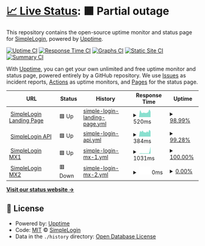 # [📈 Live Status](https://status.simplelogin.io): <!--live status--> **🟧 Partial outage**

This repository contains the open-source uptime monitor and status page for [SimpleLogin](https://simplelogin.io), powered by [Upptime](https://github.com/upptime/upptime).

[![Uptime CI](https://github.com/simple-login/uptime/workflows/Uptime%20CI/badge.svg)](https://github.com/simple-login/uptime/actions?query=workflow%3A%22Uptime+CI%22)
[![Response Time CI](https://github.com/simple-login/uptime/workflows/Response%20Time%20CI/badge.svg)](https://github.com/simple-login/uptime/actions?query=workflow%3A%22Response+Time+CI%22)
[![Graphs CI](https://github.com/simple-login/uptime/workflows/Graphs%20CI/badge.svg)](https://github.com/simple-login/uptime/actions?query=workflow%3A%22Graphs+CI%22)
[![Static Site CI](https://github.com/simple-login/uptime/workflows/Static%20Site%20CI/badge.svg)](https://github.com/simple-login/uptime/actions?query=workflow%3A%22Static+Site+CI%22)
[![Summary CI](https://github.com/simple-login/uptime/workflows/Summary%20CI/badge.svg)](https://github.com/simple-login/uptime/actions?query=workflow%3A%22Summary+CI%22)

With [Upptime](https://upptime.js.org), you can get your own unlimited and free uptime monitor and status page, powered entirely by a GitHub repository. We use [Issues](https://github.com/simple-login/uptime/issues) as incident reports, [Actions](https://github.com/simple-login/uptime/actions) as uptime monitors, and [Pages](https://status.simplelogin.io) for the status page.

<!--start: status pages-->
<!-- This summary is generated by Upptime (https://github.com/upptime/upptime) -->
<!-- Do not edit this manually, your changes will be overwritten -->
<!-- prettier-ignore -->
| URL | Status | History | Response Time | Uptime |
| --- | ------ | ------- | ------------- | ------ |
| <img alt="" src="https://favicons.githubusercontent.com/simplelogin.io" height="13"> [SimpleLogin Landing Page](https://simplelogin.io) | 🟩 Up | [simple-login-landing-page.yml](https://github.com/simple-login/uptime/commits/HEAD/history/simple-login-landing-page.yml) | <details><summary><img alt="Response time graph" src="./graphs/simple-login-landing-page/response-time-week.png" height="20"> 520ms</summary><br><a href="https://status.simplelogin.io/history/simple-login-landing-page"><img alt="Response time 541" src="https://img.shields.io/endpoint?url=https%3A%2F%2Fraw.githubusercontent.com%2Fsimple-login%2Fuptime%2FHEAD%2Fapi%2Fsimple-login-landing-page%2Fresponse-time.json"></a><br><a href="https://status.simplelogin.io/history/simple-login-landing-page"><img alt="24-hour response time 547" src="https://img.shields.io/endpoint?url=https%3A%2F%2Fraw.githubusercontent.com%2Fsimple-login%2Fuptime%2FHEAD%2Fapi%2Fsimple-login-landing-page%2Fresponse-time-day.json"></a><br><a href="https://status.simplelogin.io/history/simple-login-landing-page"><img alt="7-day response time 520" src="https://img.shields.io/endpoint?url=https%3A%2F%2Fraw.githubusercontent.com%2Fsimple-login%2Fuptime%2FHEAD%2Fapi%2Fsimple-login-landing-page%2Fresponse-time-week.json"></a><br><a href="https://status.simplelogin.io/history/simple-login-landing-page"><img alt="30-day response time 519" src="https://img.shields.io/endpoint?url=https%3A%2F%2Fraw.githubusercontent.com%2Fsimple-login%2Fuptime%2FHEAD%2Fapi%2Fsimple-login-landing-page%2Fresponse-time-month.json"></a><br><a href="https://status.simplelogin.io/history/simple-login-landing-page"><img alt="1-year response time 541" src="https://img.shields.io/endpoint?url=https%3A%2F%2Fraw.githubusercontent.com%2Fsimple-login%2Fuptime%2FHEAD%2Fapi%2Fsimple-login-landing-page%2Fresponse-time-year.json"></a></details> | <details><summary><a href="https://status.simplelogin.io/history/simple-login-landing-page">98.99%</a></summary><a href="https://status.simplelogin.io/history/simple-login-landing-page"><img alt="All-time uptime 99.92%" src="https://img.shields.io/endpoint?url=https%3A%2F%2Fraw.githubusercontent.com%2Fsimple-login%2Fuptime%2FHEAD%2Fapi%2Fsimple-login-landing-page%2Fuptime.json"></a><br><a href="https://status.simplelogin.io/history/simple-login-landing-page"><img alt="24-hour uptime 100.00%" src="https://img.shields.io/endpoint?url=https%3A%2F%2Fraw.githubusercontent.com%2Fsimple-login%2Fuptime%2FHEAD%2Fapi%2Fsimple-login-landing-page%2Fuptime-day.json"></a><br><a href="https://status.simplelogin.io/history/simple-login-landing-page"><img alt="7-day uptime 98.99%" src="https://img.shields.io/endpoint?url=https%3A%2F%2Fraw.githubusercontent.com%2Fsimple-login%2Fuptime%2FHEAD%2Fapi%2Fsimple-login-landing-page%2Fuptime-week.json"></a><br><a href="https://status.simplelogin.io/history/simple-login-landing-page"><img alt="30-day uptime 99.77%" src="https://img.shields.io/endpoint?url=https%3A%2F%2Fraw.githubusercontent.com%2Fsimple-login%2Fuptime%2FHEAD%2Fapi%2Fsimple-login-landing-page%2Fuptime-month.json"></a><br><a href="https://status.simplelogin.io/history/simple-login-landing-page"><img alt="1-year uptime 99.92%" src="https://img.shields.io/endpoint?url=https%3A%2F%2Fraw.githubusercontent.com%2Fsimple-login%2Fuptime%2FHEAD%2Fapi%2Fsimple-login-landing-page%2Fuptime-year.json"></a></details>
| <img alt="" src="https://simplelogin.io/logo.png" height="13"> [SimpleLogin API](https://app.simplelogin.io/live) | 🟩 Up | [simple-login-api.yml](https://github.com/simple-login/uptime/commits/HEAD/history/simple-login-api.yml) | <details><summary><img alt="Response time graph" src="./graphs/simple-login-api/response-time-week.png" height="20"> 384ms</summary><br><a href="https://status.simplelogin.io/history/simple-login-api"><img alt="Response time 372" src="https://img.shields.io/endpoint?url=https%3A%2F%2Fraw.githubusercontent.com%2Fsimple-login%2Fuptime%2FHEAD%2Fapi%2Fsimple-login-api%2Fresponse-time.json"></a><br><a href="https://status.simplelogin.io/history/simple-login-api"><img alt="24-hour response time 395" src="https://img.shields.io/endpoint?url=https%3A%2F%2Fraw.githubusercontent.com%2Fsimple-login%2Fuptime%2FHEAD%2Fapi%2Fsimple-login-api%2Fresponse-time-day.json"></a><br><a href="https://status.simplelogin.io/history/simple-login-api"><img alt="7-day response time 384" src="https://img.shields.io/endpoint?url=https%3A%2F%2Fraw.githubusercontent.com%2Fsimple-login%2Fuptime%2FHEAD%2Fapi%2Fsimple-login-api%2Fresponse-time-week.json"></a><br><a href="https://status.simplelogin.io/history/simple-login-api"><img alt="30-day response time 345" src="https://img.shields.io/endpoint?url=https%3A%2F%2Fraw.githubusercontent.com%2Fsimple-login%2Fuptime%2FHEAD%2Fapi%2Fsimple-login-api%2Fresponse-time-month.json"></a><br><a href="https://status.simplelogin.io/history/simple-login-api"><img alt="1-year response time 372" src="https://img.shields.io/endpoint?url=https%3A%2F%2Fraw.githubusercontent.com%2Fsimple-login%2Fuptime%2FHEAD%2Fapi%2Fsimple-login-api%2Fresponse-time-year.json"></a></details> | <details><summary><a href="https://status.simplelogin.io/history/simple-login-api">99.28%</a></summary><a href="https://status.simplelogin.io/history/simple-login-api"><img alt="All-time uptime 99.91%" src="https://img.shields.io/endpoint?url=https%3A%2F%2Fraw.githubusercontent.com%2Fsimple-login%2Fuptime%2FHEAD%2Fapi%2Fsimple-login-api%2Fuptime.json"></a><br><a href="https://status.simplelogin.io/history/simple-login-api"><img alt="24-hour uptime 100.00%" src="https://img.shields.io/endpoint?url=https%3A%2F%2Fraw.githubusercontent.com%2Fsimple-login%2Fuptime%2FHEAD%2Fapi%2Fsimple-login-api%2Fuptime-day.json"></a><br><a href="https://status.simplelogin.io/history/simple-login-api"><img alt="7-day uptime 99.28%" src="https://img.shields.io/endpoint?url=https%3A%2F%2Fraw.githubusercontent.com%2Fsimple-login%2Fuptime%2FHEAD%2Fapi%2Fsimple-login-api%2Fuptime-week.json"></a><br><a href="https://status.simplelogin.io/history/simple-login-api"><img alt="30-day uptime 99.84%" src="https://img.shields.io/endpoint?url=https%3A%2F%2Fraw.githubusercontent.com%2Fsimple-login%2Fuptime%2FHEAD%2Fapi%2Fsimple-login-api%2Fuptime-month.json"></a><br><a href="https://status.simplelogin.io/history/simple-login-api"><img alt="1-year uptime 99.91%" src="https://img.shields.io/endpoint?url=https%3A%2F%2Fraw.githubusercontent.com%2Fsimple-login%2Fuptime%2FHEAD%2Fapi%2Fsimple-login-api%2Fuptime-year.json"></a></details>
| <img alt="" src="https://simplelogin.io/logo.png" height="13"> [SimpleLogin MX1](https://mx1.simplelogin.co/live) | 🟩 Up | [simple-login-mx-1.yml](https://github.com/simple-login/uptime/commits/HEAD/history/simple-login-mx-1.yml) | <details><summary><img alt="Response time graph" src="./graphs/simple-login-mx-1/response-time-week.png" height="20"> 1031ms</summary><br><a href="https://status.simplelogin.io/history/simple-login-mx-1"><img alt="Response time 355" src="https://img.shields.io/endpoint?url=https%3A%2F%2Fraw.githubusercontent.com%2Fsimple-login%2Fuptime%2FHEAD%2Fapi%2Fsimple-login-mx-1%2Fresponse-time.json"></a><br><a href="https://status.simplelogin.io/history/simple-login-mx-1"><img alt="24-hour response time 5269" src="https://img.shields.io/endpoint?url=https%3A%2F%2Fraw.githubusercontent.com%2Fsimple-login%2Fuptime%2FHEAD%2Fapi%2Fsimple-login-mx-1%2Fresponse-time-day.json"></a><br><a href="https://status.simplelogin.io/history/simple-login-mx-1"><img alt="7-day response time 1031" src="https://img.shields.io/endpoint?url=https%3A%2F%2Fraw.githubusercontent.com%2Fsimple-login%2Fuptime%2FHEAD%2Fapi%2Fsimple-login-mx-1%2Fresponse-time-week.json"></a><br><a href="https://status.simplelogin.io/history/simple-login-mx-1"><img alt="30-day response time 481" src="https://img.shields.io/endpoint?url=https%3A%2F%2Fraw.githubusercontent.com%2Fsimple-login%2Fuptime%2FHEAD%2Fapi%2Fsimple-login-mx-1%2Fresponse-time-month.json"></a><br><a href="https://status.simplelogin.io/history/simple-login-mx-1"><img alt="1-year response time 355" src="https://img.shields.io/endpoint?url=https%3A%2F%2Fraw.githubusercontent.com%2Fsimple-login%2Fuptime%2FHEAD%2Fapi%2Fsimple-login-mx-1%2Fresponse-time-year.json"></a></details> | <details><summary><a href="https://status.simplelogin.io/history/simple-login-mx-1">100.00%</a></summary><a href="https://status.simplelogin.io/history/simple-login-mx-1"><img alt="All-time uptime 99.93%" src="https://img.shields.io/endpoint?url=https%3A%2F%2Fraw.githubusercontent.com%2Fsimple-login%2Fuptime%2FHEAD%2Fapi%2Fsimple-login-mx-1%2Fuptime.json"></a><br><a href="https://status.simplelogin.io/history/simple-login-mx-1"><img alt="24-hour uptime 100.00%" src="https://img.shields.io/endpoint?url=https%3A%2F%2Fraw.githubusercontent.com%2Fsimple-login%2Fuptime%2FHEAD%2Fapi%2Fsimple-login-mx-1%2Fuptime-day.json"></a><br><a href="https://status.simplelogin.io/history/simple-login-mx-1"><img alt="7-day uptime 100.00%" src="https://img.shields.io/endpoint?url=https%3A%2F%2Fraw.githubusercontent.com%2Fsimple-login%2Fuptime%2FHEAD%2Fapi%2Fsimple-login-mx-1%2Fuptime-week.json"></a><br><a href="https://status.simplelogin.io/history/simple-login-mx-1"><img alt="30-day uptime 100.00%" src="https://img.shields.io/endpoint?url=https%3A%2F%2Fraw.githubusercontent.com%2Fsimple-login%2Fuptime%2FHEAD%2Fapi%2Fsimple-login-mx-1%2Fuptime-month.json"></a><br><a href="https://status.simplelogin.io/history/simple-login-mx-1"><img alt="1-year uptime 99.93%" src="https://img.shields.io/endpoint?url=https%3A%2F%2Fraw.githubusercontent.com%2Fsimple-login%2Fuptime%2FHEAD%2Fapi%2Fsimple-login-mx-1%2Fuptime-year.json"></a></details>
| <img alt="" src="https://simplelogin.io/logo.png" height="13"> [SimpleLogin MX2](https://mx2.simplelogin.co/live) | 🟥 Down | [simple-login-mx-2.yml](https://github.com/simple-login/uptime/commits/HEAD/history/simple-login-mx-2.yml) | <details><summary><img alt="Response time graph" src="./graphs/simple-login-mx-2/response-time-week.png" height="20"> 0ms</summary><br><a href="https://status.simplelogin.io/history/simple-login-mx-2"><img alt="Response time 382" src="https://img.shields.io/endpoint?url=https%3A%2F%2Fraw.githubusercontent.com%2Fsimple-login%2Fuptime%2FHEAD%2Fapi%2Fsimple-login-mx-2%2Fresponse-time.json"></a><br><a href="https://status.simplelogin.io/history/simple-login-mx-2"><img alt="24-hour response time 0" src="https://img.shields.io/endpoint?url=https%3A%2F%2Fraw.githubusercontent.com%2Fsimple-login%2Fuptime%2FHEAD%2Fapi%2Fsimple-login-mx-2%2Fresponse-time-day.json"></a><br><a href="https://status.simplelogin.io/history/simple-login-mx-2"><img alt="7-day response time 0" src="https://img.shields.io/endpoint?url=https%3A%2F%2Fraw.githubusercontent.com%2Fsimple-login%2Fuptime%2FHEAD%2Fapi%2Fsimple-login-mx-2%2Fresponse-time-week.json"></a><br><a href="https://status.simplelogin.io/history/simple-login-mx-2"><img alt="30-day response time 542" src="https://img.shields.io/endpoint?url=https%3A%2F%2Fraw.githubusercontent.com%2Fsimple-login%2Fuptime%2FHEAD%2Fapi%2Fsimple-login-mx-2%2Fresponse-time-month.json"></a><br><a href="https://status.simplelogin.io/history/simple-login-mx-2"><img alt="1-year response time 382" src="https://img.shields.io/endpoint?url=https%3A%2F%2Fraw.githubusercontent.com%2Fsimple-login%2Fuptime%2FHEAD%2Fapi%2Fsimple-login-mx-2%2Fresponse-time-year.json"></a></details> | <details><summary><a href="https://status.simplelogin.io/history/simple-login-mx-2">0.00%</a></summary><a href="https://status.simplelogin.io/history/simple-login-mx-2"><img alt="All-time uptime 94.20%" src="https://img.shields.io/endpoint?url=https%3A%2F%2Fraw.githubusercontent.com%2Fsimple-login%2Fuptime%2FHEAD%2Fapi%2Fsimple-login-mx-2%2Fuptime.json"></a><br><a href="https://status.simplelogin.io/history/simple-login-mx-2"><img alt="24-hour uptime 0.00%" src="https://img.shields.io/endpoint?url=https%3A%2F%2Fraw.githubusercontent.com%2Fsimple-login%2Fuptime%2FHEAD%2Fapi%2Fsimple-login-mx-2%2Fuptime-day.json"></a><br><a href="https://status.simplelogin.io/history/simple-login-mx-2"><img alt="7-day uptime 0.00%" src="https://img.shields.io/endpoint?url=https%3A%2F%2Fraw.githubusercontent.com%2Fsimple-login%2Fuptime%2FHEAD%2Fapi%2Fsimple-login-mx-2%2Fuptime-week.json"></a><br><a href="https://status.simplelogin.io/history/simple-login-mx-2"><img alt="30-day uptime 70.96%" src="https://img.shields.io/endpoint?url=https%3A%2F%2Fraw.githubusercontent.com%2Fsimple-login%2Fuptime%2FHEAD%2Fapi%2Fsimple-login-mx-2%2Fuptime-month.json"></a><br><a href="https://status.simplelogin.io/history/simple-login-mx-2"><img alt="1-year uptime 94.20%" src="https://img.shields.io/endpoint?url=https%3A%2F%2Fraw.githubusercontent.com%2Fsimple-login%2Fuptime%2FHEAD%2Fapi%2Fsimple-login-mx-2%2Fuptime-year.json"></a></details>

<!--end: status pages-->

[**Visit our status website →**](https://status.simplelogin.io)

## 📄 License

- Powered by: [Upptime](https://github.com/upptime/upptime)
- Code: [MIT](./LICENSE) © [SimpleLogin](https://simplelogin.io)
- Data in the `./history` directory: [Open Database License](https://opendatacommons.org/licenses/odbl/1-0/)
